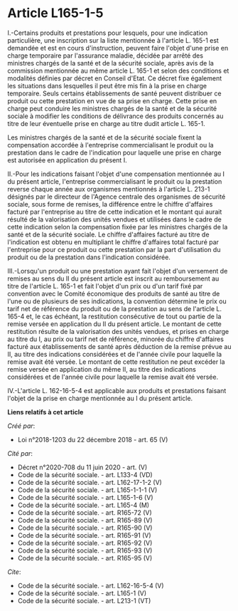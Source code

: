 # Article L165-1-5

I.-Certains produits et prestations pour lesquels, pour une indication particulière, une inscription sur la liste mentionnée
à l'article L. 165-1 est demandée et est en cours d'instruction, peuvent faire l'objet d'une prise en charge temporaire par
l'assurance maladie, décidée par arrêté des ministres chargés de la santé et de la sécurité sociale, après avis de la
commission mentionnée au même article L. 165-1 et selon des conditions et modalités définies par décret en Conseil d'Etat. Ce
décret fixe également les situations dans lesquelles il peut être mis fin à la prise en charge temporaire. Seuls certains
établissements de santé peuvent distribuer ce produit ou cette prestation en vue de sa prise en charge. Cette prise en charge
peut conduire les ministres chargés de la santé et de la sécurité sociale à modifier les conditions de délivrance des
produits concernés au titre de leur éventuelle prise en charge au titre dudit article L. 165-1. 

Les ministres chargés de la santé et de la sécurité sociale fixent la compensation accordée à l'entreprise commercialisant le
produit ou la prestation dans le cadre de l'indication pour laquelle une prise en charge est autorisée en application du
présent I. 

II.-Pour les indications faisant l'objet d'une compensation mentionnée au I du présent article, l'entreprise commercialisant
le produit ou la prestation reverse chaque année aux organismes mentionnés à l'article L. 213-1 désignés par le directeur de
l'Agence centrale des organismes de sécurité sociale, sous forme de remises, la différence entre le chiffre d'affaires
facturé par l'entreprise au titre de cette indication et le montant qui aurait résulté de la valorisation des unités vendues
et utilisées dans le cadre de cette indication selon la compensation fixée par les ministres chargés de la santé et de la
sécurité sociale. Le chiffre d'affaires facturé au titre de l'indication est obtenu en multipliant le chiffre d'affaires
total facturé par l'entreprise pour ce produit ou cette prestation par la part d'utilisation du produit ou de la prestation
dans l'indication considérée. 

III.-Lorsqu'un produit ou une prestation ayant fait l'objet d'un versement de remises au sens du II du présent article est
inscrit au remboursement au titre de l'article L. 165-1 et fait l'objet d'un prix ou d'un tarif fixé par convention avec le
Comité économique des produits de santé au titre de l'une ou de plusieurs de ses indications, la convention détermine le prix
ou tarif net de référence du produit ou de la prestation au sens de l'article L. 165-4 et, le cas échéant, la restitution
consécutive de tout ou partie de la remise versée en application du II du présent article. Le montant de cette restitution
résulte de la valorisation des unités vendues, et prises en charge au titre du I, au prix ou tarif net de référence, minorée
du chiffre d'affaires facturé aux établissements de santé après déduction de la remise prévue au II, au titre des indications
considérées et de l'année civile pour laquelle la remise avait été versée. Le montant de cette restitution ne peut excéder la
remise versée en application du même II, au titre des indications considérées et de l'année civile pour laquelle la remise
avait été versée. 

IV.-L'article L. 162-16-5-4 est applicable aux produits et prestations faisant l'objet de la prise en charge mentionnée au I
du présent article.

**Liens relatifs à cet article**

_Créé par_:

  - Loi n°2018-1203 du 22 décembre 2018 - art. 65 (V)

_Cité par_:

  - Décret n°2020-708 du 11 juin 2020 - art. (V)
  - Code de la sécurité sociale. - art. L133-4 (VD)
  - Code de la sécurité sociale. - art. L162-17-1-2 (V)
  - Code de la sécurité sociale. - art. L165-1-1-1 (V)
  - Code de la sécurité sociale. - art. L165-1-6 (V)
  - Code de la sécurité sociale. - art. L165-4 (M)
  - Code de la sécurité sociale. - art. R165-72 (V)
  - Code de la sécurité sociale. - art. R165-89 (V)
  - Code de la sécurité sociale. - art. R165-90 (V)
  - Code de la sécurité sociale. - art. R165-91 (V)
  - Code de la sécurité sociale. - art. R165-92 (V)
  - Code de la sécurité sociale. - art. R165-93 (V)
  - Code de la sécurité sociale. - art. R165-95 (V)

_Cite_:

  - Code de la sécurité sociale. - art. L162-16-5-4 (V)
  - Code de la sécurité sociale. - art. L165-1 (V)
  - Code de la sécurité sociale. - art. L213-1 (VT)
